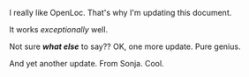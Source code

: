 I really like OpenLoc. That's why I'm updating this document.

It works *exceptionally* well.

Not sure ***what else*** to say??
OK, one more update. Pure genius.

And yet another update.  From Sonja.  Cool.
